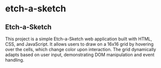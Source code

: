 # etch-a-sketch

## Etch-a-Sketch

This project is a simple Etch-a-Sketch web application built with HTML, CSS, and JavaScript. It allows users to draw on a 16x16 grid by hovering over the cells, which change color upon interaction. The grid dynamically adapts based on user input, demonstrating DOM manipulation and event handling.
